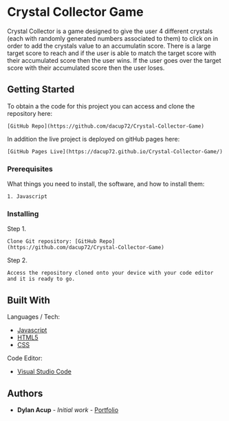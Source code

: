 # Crystal Collector Game

Crystal Collector is a game designed to give the user 4 different crystals (each with randomly generated numbers associated to them) to click on in order to add the crystals value to an accumulatin score.  There is a large target score to reach and if the user is able to match the target score with their accumulated score then the user wins.  If the user goes over the target score with their accumulated score then the user loses.

## Getting Started

To obtain a the code for this project you can access and clone the repository here: 

```
[GitHub Repo](https://github.com/dacup72/Crystal-Collector-Game)

```

In addition the live project is deployed on gitHub pages here:

```
[GitHub Pages Live](https://dacup72.github.io/Crystal-Collector-Game/)
```

### Prerequisites

What things you need to install, the software, and how to install them:

```
1. Javascript
```

### Installing

Step 1.

```
Clone Git repository: [GitHub Repo](https://github.com/dacup72/Crystal-Collector-Game)
```

Step 2.

```
Access the repository cloned onto your device with your code editor and it is ready to go.
```

## Built With

Languages / Tech: 
* [Javascript](https://www.javascript.com/)
* [HTML5](https://developer.mozilla.org/en-US/docs/Web/Guide/HTML/HTML5)
* [CSS](https://developer.mozilla.org/en-US/docs/Web/CSS)

Code Editor: 
* [Visual Studio Code](https://code.visualstudio.com/)

## Authors

* **Dylan Acup** - *Initial work* - [Portfolio](https://dacup72.github.io/Dylan-Acup-Portfolio/)

